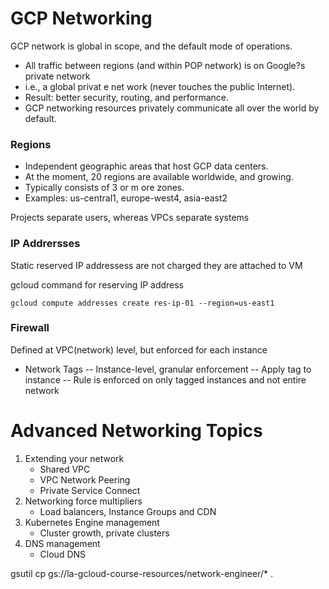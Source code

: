 # GCP Networking

GCP network is global in scope, and the default mode of operations.
- All traffic between regions (and within POP network) is on Google?s private network
- i.e., a global privat e net work (never touches the public Internet).
- Result: better security, routing, and performance.
- GCP networking resources privately communicate all over the world by default.

### Regions
- Independent geographic areas that host GCP data centers.
- At the moment, 20 regions are available worldwide, and growing.
- Typically consists of 3 or m ore zones.
- Examples: us-central1, europe-west4, asia-east2


Projects separate users, whereas VPCs separate systems

### IP Addrersses
Static reserved IP addressess are not charged they are attached to VM

gcloud command for reserving IP address
```
gcloud compute addresses create res-ip-01 --region=us-east1
```

### Firewall
Defined at VPC(network) level, but enforced for each instance

- Network Tags
   -- Instance-level, granular enforcement
   -- Apply tag to instance 
   -- Rule is enforced on only tagged instances and not entire network

# Advanced Networking Topics
1. Extending your network
   - Shared VPC
   - VPC Network Peering
   - Private Service Connect
2. Networking force multipliers
   - Load balancers, Instance Groups and CDN
3. Kubernetes Engine management
   - Cluster growth, private clusters
4. DNS management
   - Cloud DNS

gsutil cp gs://la-gcloud-course-resources/network-engineer/* .